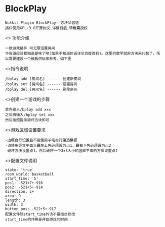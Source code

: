 # BlockPlay

    Nukkit Plugin BlockPlay——方块华容道
    插件使用GPL-3.0开源协议,详情百度,转载需授权

<> 功能介绍

    一款游戏插件 可无限设置房间
    华容道应该都知道是啥了吧(如果不知道的话详见百度百科)。这里的数字就用方块来代替了。所以需要建设一个模板供玩家参考。如下图

<>指令说明

    /bplay add [房间名] ------ 创建新房间
    /bplay set [房间名] ------ 设置房间
    /bplay del [房间名] ------ 删除房间
    
<>创建一个游戏的步骤

    首先输入/bplay add xxx
    之后再输入/bplay set xxx
    然后按照提示破坏方块即可

<>游戏区域设置要求

    -边框自行设置且不能使用羊毛自行建造模板
    -请使用竖立平面且最左上角必须设为点1，最右下角必须设为点2
    -破坏方块设置点1，然后破坏一个3x3大小的竖直平面的方块设置点2

<>配置文件说明

    state: 'true'
    room_world: basketball
    start_time: '5'
    pos1: -521+7+-916
    pos2: -521+5+-914
    direction: z+
    area: 9
    length: 3
    width: 3
    button_pos: -522+5+-917
    配置文件除start_time外请不要擅自修改
    start_time的作用是开始游戏的时间



